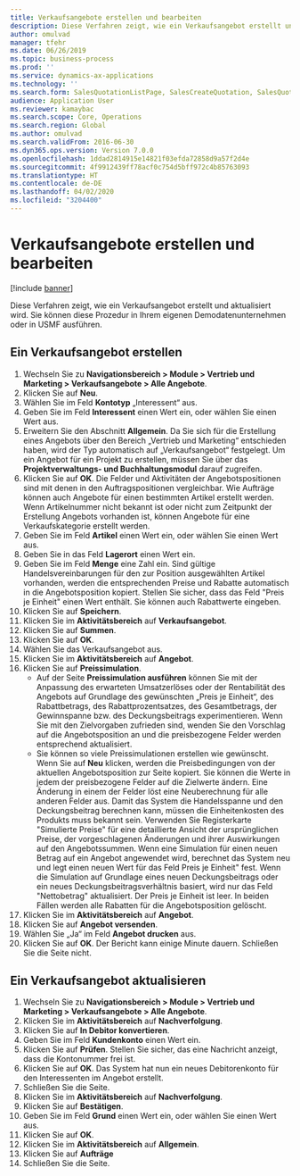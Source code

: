 ```yaml
---
title: Verkaufsangebote erstellen und bearbeiten
description: Diese Verfahren zeigt, wie ein Verkaufsangebot erstellt und aktualisiert wird.
author: omulvad
manager: tfehr
ms.date: 06/26/2019
ms.topic: business-process
ms.prod: ''
ms.service: dynamics-ax-applications
ms.technology: ''
ms.search.form: SalesQuotationListPage, SalesCreateQuotation, SalesQuotationTable, SalesQuotationTotals, SalesQuotationPriceSimulation, SalesQuotationEditLines, SrsReportViewerForm, smmSetNumSeqIfManual, CustTable, SalesTable
audience: Application User
ms.reviewer: kamaybac
ms.search.scope: Core, Operations
ms.search.region: Global
ms.author: omulvad
ms.search.validFrom: 2016-06-30
ms.dyn365.ops.version: Version 7.0.0
ms.openlocfilehash: 1ddad2814915e14821f03efda72858d9a57f2d4e
ms.sourcegitcommit: 4f9912439ff78acf0c754d5bff972c4b85763093
ms.translationtype: HT
ms.contentlocale: de-DE
ms.lasthandoff: 04/02/2020
ms.locfileid: "3204400"
---
```

# <a name="create-and-edit-sales-quotations"></a>Verkaufsangebote erstellen und bearbeiten

[!include [banner](../../includes/banner.md)]

Diese Verfahren zeigt, wie ein Verkaufsangebot erstellt und aktualisiert wird. Sie können diese Prozedur in Ihrem eigenen Demodatenunternehmen oder in USMF ausführen.


## <a name="create-a-sales-quotation"></a>Ein Verkaufsangebot erstellen
1. Wechseln Sie zu **Navigationsbereich > Module > Vertrieb und Marketing > Verkaufsangebote > Alle Angebote**.
2. Klicken Sie auf **Neu**.
3. Wählen Sie im Feld **Kontotyp** „Interessent“ aus.
4. Geben Sie im Feld **Interessent** einen Wert ein, oder wählen Sie einen Wert aus.
5. Erweitern Sie den Abschnitt **Allgemein**. Da Sie sich für die Erstellung eines Angebots über den Bereich „Vertrieb und Marketing“ entschieden haben, wird der Typ automatisch auf „Verkaufsangebot“ festgelegt. Um ein Angebot für ein Projekt zu erstellen, müssen Sie über das **Projektverwaltungs- und Buchhaltungsmodul** darauf zugreifen.
6. Klicken Sie auf **OK**. Die Felder und Aktivitäten der Angebotspositionen sind mit denen in den Auftragspositionen vergleichbar.   Wie Aufträge können auch Angebote für einen bestimmten Artikel erstellt werden. Wenn Artikelnummer nicht bekannt ist oder nicht zum Zeitpunkt der Erstellung Angebots vorhanden ist, können Angebote für eine Verkaufskategorie erstellt werden.     
7. Geben Sie im Feld **Artikel** einen Wert ein, oder wählen Sie einen Wert aus.
8. Geben Sie in das Feld **Lagerort** einen Wert ein.
9. Geben Sie im Feld **Menge** eine Zahl ein. Sind gültige Handelsvereinbarungen für den zur Position ausgewählten Artikel vorhanden, werden die entsprechenden Preise und Rabatte automatisch in die Angebotsposition kopiert. Stellen Sie sicher, dass das Feld "Preis je Einheit" einen Wert enthält. Sie können auch Rabattwerte eingeben. 
10. Klicken Sie auf **Speichern**.
11. Klicken Sie im **Aktivitätsbereich** auf **Verkaufsangebot**.
12. Klicken Sie auf **Summen**.
13. Klicken Sie auf **OK**.
14. Wählen Sie das Verkaufsangebot aus.
15. Klicken Sie im **Aktivitätsbereich** auf **Angebot**.
16. Klicken Sie auf **Preissimulation**.
    - Auf der Seite **Preissimulation ausführen** können Sie mit der Anpassung des erwarteten Umsatzerlöses oder der Rentabilität des Angebots auf Grundlage des gewünschten „Preis je Einheit“, des Rabattbetrags, des Rabattprozentsatzes, des Gesamtbetrags, der Gewinnspanne bzw. des Deckungsbeitrags experimentieren. Wenn Sie mit den Zielvorgaben zufrieden sind, wenden Sie den Vorschlag auf die Angebotsposition an und die preisbezogene Felder werden entsprechend aktualisiert.  
    - Sie können so viele Preissimulationen erstellen wie gewünscht. Wenn Sie auf **Neu** klicken, werden die Preisbedingungen von der aktuellen Angebotsposition zur Seite kopiert. Sie können die Werte in jedem der preisbezogene Felder auf die Zielwerte ändern. Eine Änderung in einem der Felder löst eine Neuberechnung für alle anderen Felder aus. Damit das System die Handelsspanne und den Deckungsbeitrag berechnen kann, müssen die Einheitenkosten des Produkts muss bekannt sein. Verwenden Sie Registerkarte "Simulierte Preise" für eine detaillierte Ansicht der ursprünglichen Preise, der vorgeschlagenen Änderungen und ihrer Auswirkungen auf den Angebotssummen. Wenn eine Simulation für einen neuen Betrag auf ein Angebot angewendet wird, berechnet das System neu und legt einen neuen Wert für das Feld Preis je Einheit" fest. Wenn die Simulation auf Grundlage eines neuen Deckungsbeitrags oder ein neues Deckungsbeitragsverhältnis basiert, wird nur das Feld "Nettobetrag" aktualisiert. Der Preis je Einheit ist leer. In beiden Fällen werden alle Rabatten für die Angebotsposition gelöscht.
17. Klicken Sie im **Aktivitätsbereich** auf **Angebot**.
18. Klicken Sie auf **Angebot versenden**.
19. Wählen Sie „Ja“ im Feld **Angebot drucken** aus.
20. Klicken Sie auf **OK**. Der Bericht kann einige Minute dauern. Schließen Sie die Seite nicht.

## <a name="update-a-sales-quotation"></a>Ein Verkaufsangebot aktualisieren
1. Wechseln Sie zu **Navigationsbereich > Module > Vertrieb und Marketing > Verkaufsangebote > Alle Angebote**.
2. Klicken Sie im **Aktivitätsbereich** auf **Nachverfolgung**.
3. Klicken Sie auf **In Debitor konvertieren**.
4. Geben Sie im Feld **Kundenkonto** einen Wert ein.
5. Klicken Sie auf **Prüfen**. Stellen Sie sicher, das eine Nachricht anzeigt, dass die Kontonummer frei ist.  
6. Klicken Sie auf **OK**. Das System hat nun ein neues Debitorenkonto für den Interessenten im Angebot erstellt.  
7. Schließen Sie die Seite.
8. Klicken Sie im **Aktivitätsbereich** auf **Nachverfolgung**.
9. Klicken Sie auf **Bestätigen**.
10. Geben Sie im Feld **Grund** einen Wert ein, oder wählen Sie einen Wert aus.
11. Klicken Sie auf **OK**.
12. Klicken Sie im **Aktivitätsbereich** auf **Allgemein**.
13. Klicken Sie auf **Aufträge**
14. Schließen Sie die Seite.

